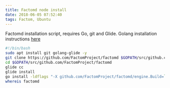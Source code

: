 ```yaml
---
title: Factomd node install
date: 2018-06-05 07:52:40
tags: Factom, Ubuntu
---
```


Factomd installation script, requires Go, git and Glide. Golang installation instructions [here](golang-debian-ubuntu-installation\index.html)

```bash
#!/bin/bash
sudo apt install git golang-glide -y
git clone https://github.com/FactomProject/factomd $GOPATH/src/github.com/FactomProject/factomd
cd $GOPATH/src/github.com/FactomProject/factomd
glide cc
glide install
go install -ldflags "-X github.com/FactomProject/factomd/engine.Build=`git rev-parse HEAD` -X github.com/FactomProject/factomd/engine.FactomdVersion=`cat VERSION`" -v
whereis factomd
```



